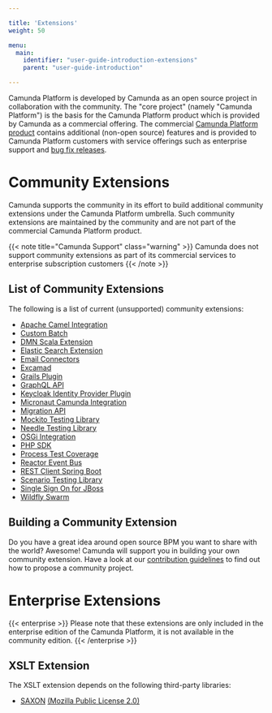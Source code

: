 ```yaml
---

title: 'Extensions'
weight: 50

menu:
  main:
    identifier: "user-guide-introduction-extensions"
    parent: "user-guide-introduction"

---
```



Camunda Platform is developed by Camunda as an open source project in collaboration with the community. The "core project" (namely "Camunda Platform") is the basis for the Camunda Platform product which is provided by Camunda as a commercial offering. The commercial [Camunda Platform product](http://camunda.com/bpm/features/) contains additional (non-open source) features and is provided to Camunda Platform customers with service offerings such as enterprise support and [bug fix releases](/enterprise/download).


# Community Extensions

Camunda supports the community in its effort to build additional community extensions under the Camunda Platform umbrella. Such community extensions are maintained by the community and are not part of the commercial Camunda Platform product.

{{< note title="Camunda Support" class="warning" >}}
  Camunda does not support community extensions as part of its commercial services to enterprise subscription customers
{{< /note >}}


## List of Community Extensions

The following is a list of current (unsupported) community extensions:

<!-- list below is sorted in alphabetical order -->
<!-- keep consistent on all branches 7.4+ -->
<!-- keep consistent with list in index.html -->

* [Apache Camel Integration](https://github.com/camunda/camunda-bpm-camel)
* [Custom Batch](https://github.com/camunda/camunda-bpm-custom-batch)
* [DMN Scala Extension](https://github.com/camunda/dmn-scala)
* [Elastic Search Extension](https://github.com/camunda/camunda-bpm-elasticsearch)
* [Email Connectors](https://github.com/camunda/camunda-bpm-mail)
* [Excamad](https://github.com/KotskinKotskin/camunda-excamad)
* [Grails Plugin](https://github.com/plexiti/camunda-grails-plugin)
* [GraphQL API](https://github.com/camunda/camunda-graphql)
* [Keycloak Identity Provider Plugin](https://github.com/camunda/camunda-bpm-identity-keycloak)
* [Micronaut Camunda Integration](https://github.com/NovatecConsulting/micronaut-camunda-bpm)
* [Migration API](https://github.com/camunda/camunda-bpm-migration)
* [Mockito Testing Library](https://github.com/camunda/camunda-bpm-mockito)
* [Needle Testing Library](https://github.com/camunda/camunda-bpm-needle)
* [OSGi Integration](https://github.com/camunda/camunda-bpm-platform-osgi)
* [PHP SDK](http://camunda.github.io/camunda-bpm-php-sdk/)
* [Process Test Coverage](https://github.com/camunda/camunda-process-test-coverage)
* [Reactor Event Bus](https://github.com/camunda/camunda-bpm-reactor)
* [REST Client Spring Boot](https://github.com/camunda/camunda-rest-client-spring-boot/)
* [Scenario Testing Library](https://github.com/camunda/camunda-bpm-assert-scenario/)
* [Single Sign On for JBoss](https://github.com/camunda/camunda-sso-jboss)
* [Wildfly Swarm](https://github.com/camunda/camunda-bpm-wildfly-swarm)

## Building a Community Extension

Do you have a great idea around open source BPM you want to share with the world? Awesome! Camunda will support you in building your own community extension. Have a look at our [contribution guidelines](http://camunda.org/community/contribute.html) to find out how to propose a community project.


# Enterprise Extensions

{{< enterprise >}}
  Please note that these extensions are only included in the enterprise edition of the Camunda Platform, it is not available in the community edition.
{{< /enterprise >}}

## XSLT Extension

The XSLT extension depends on the following third-party libraries:

* [SAXON](http://saxon.sourceforge.net/) [(Mozilla Public License 2.0)](https://www.mozilla.org/MPL/2.0/)
